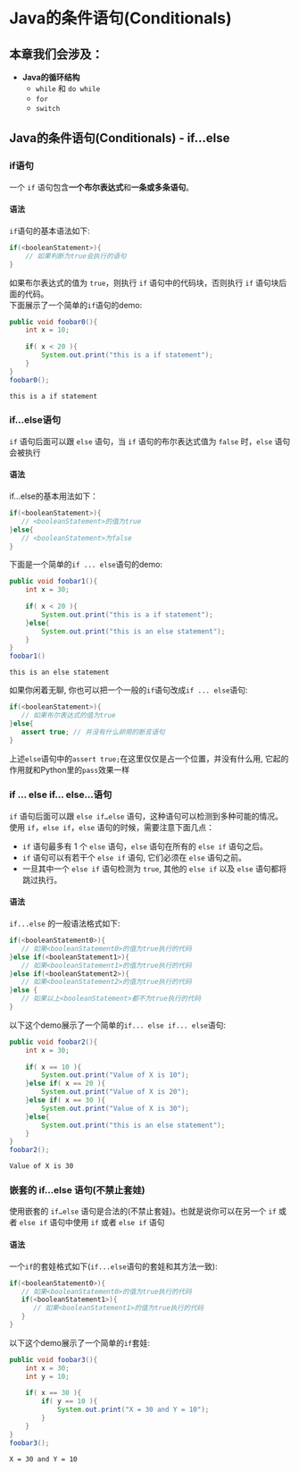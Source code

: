 
# Java的条件语句(Conditionals)

## 本章我们会涉及：
- <b>Java的循环结构</b>
    - `while` 和 `do while`
    - `for`
    - `switch`
    
## Java的条件语句(Conditionals) - if...else
### if语句
一个 `if` 语句包含<b>一个布尔表达式</b>和<b>一条或多条语句</b>。
#### 语法
`if`语句的基本语法如下:<br>
```Java
if(<booleanStatement>){
    // 如果判断为true会执行的语句
}
```
如果布尔表达式的值为 `true`，则执行 `if` 语句中的代码块，否则执行 `if` 语句块后面的代码。<br>
下面展示了一个简单的`if`语句的demo:


```Java
public void foobar0(){
    int x = 10;
 
    if( x < 20 ){
        System.out.print("this is a if statement");
    }
}
foobar0();
```

    this is a if statement

### if...else语句
`if` 语句后面可以跟 `else` 语句，当 `if` 语句的布尔表达式值为 `false` 时，`else` 语句会被执行
#### 语法
if...else的基本用法如下：<br>
```Java
if(<booleanStatement>){
   // <booleanStatement>的值为true
}else{
   // <booleanStatement>为false
}
```

下面是一个简单的`if ... else`语句的demo:


```Java
public void foobar1(){
    int x = 30;
 
    if( x < 20 ){
        System.out.print("this is a if statement");
    }else{
        System.out.print("this is an else statement");
    }
}
foobar1()
```

    this is an else statement

如果你闲着无聊, 你也可以把一个一般的`if`语句改成`if ... else`语句:<br>
```Java
if(<booleanStatement>){
   // 如果布尔表达式的值为true
}else{
   assert true; // 并没有什么卵用的断言语句
}
```

上述`else`语句中的`assert true;`在这里仅仅是占一个位置，并没有什么用, 它起的作用就和Python里的`pass`效果一样

### if ... else if... else...语句
`if` 语句后面可以跟 `else if…else` 语句，这种语句可以检测到多种可能的情况。<br>
使用 `if`，`else if`，`else` 语句的时候，需要注意下面几点：
- `if` 语句最多有 1 个 `else` 语句，`else` 语句在所有的 `else if` 语句之后。
- `if` 语句可以有若干个 `else if` 语句, 它们必须在 `else` 语句之前。
- 一旦其中一个 `else if` 语句检测为 `true`, 其他的 `else if` 以及 `else` 语句都将跳过执行。

#### 语法
`if...else` 的一般语法格式如下:<br>
```Java
if(<booleanStatement0>){
   // 如果<booleanStatement0>的值为true执行的代码
}else if(<booleanStatement1>){
   // 如果<booleanStatement1>的值为true执行的代码
}else if(<booleanStatement2>){
   // 如果<booleanStatement2>的值为true执行的代码
}else {
   // 如果以上<booleanStatement>都不为true执行的代码
}
```

以下这个demo展示了一个简单的`if... else if... else`语句:


```Java
public void foobar2(){
    int x = 30;
 
    if( x == 10 ){
        System.out.print("Value of X is 10");
    }else if( x == 20 ){
        System.out.print("Value of X is 20");
    }else if( x == 30 ){
        System.out.print("Value of X is 30");
    }else{
        System.out.print("this is an else statement");
    }
}
foobar2();
```

    Value of X is 30

### 嵌套的 if…else 语句(不禁止套娃)
使用嵌套的 `if…else` 语句是合法的(不禁止套娃)。也就是说你可以在另一个 `if` 或者 `else if` 语句中使用 `if` 或者 `else if` 语句
#### 语法
一个`if`的套娃格式如下(`if...else`语句的套娃和其方法一致): 
```Java
if(<booleanStatement0>){
   // 如果<booleanStatement0>的值为true执行的代码
   if(<booleanStatement1>){
      // 如果<booleanStatement1>的值为true执行的代码
   }
}
```

以下这个demo展示了一个简单的`if`套娃:


```Java
public void foobar3(){
    int x = 30;
    int y = 10;
 
    if( x == 30 ){
        if( y == 10 ){
            System.out.print("X = 30 and Y = 10");
        }
    }
}
foobar3();
```

    X = 30 and Y = 10
